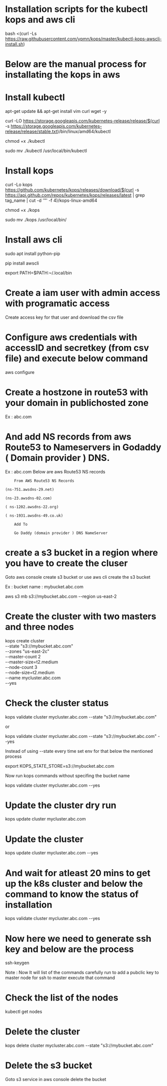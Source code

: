 # Installation scripts for the kubectl kops and aws cli 

bash <(curl -Ls https://raw.githubusercontent.com/ypmn/kops/master/kubectl-kops-awscli-install.sh)


# Below are the manual process for installating the kops in aws 

# Install kubectl

apt-get update && apt-get install vim curl wget -y


curl -LO https://storage.googleapis.com/kubernetes-release/release/$(curl -s https://storage.googleapis.com/kubernetes-release/release/stable.txt)/bin/linux/amd64/kubectl

chmod +x ./kubectl

sudo mv ./kubectl /usr/local/bin/kubectl

# Install kops

curl -Lo kops https://github.com/kubernetes/kops/releases/download/$(curl -s https://api.github.com/repos/kubernetes/kops/releases/latest | grep tag_name | cut -d '"' -f 4)/kops-linux-amd64

chmod +x ./kops

sudo mv ./kops /usr/local/bin/

# Install aws cli

sudo apt install python-pip

pip install awscli

export PATH=$PATH:~/.local/bin

# Create a iam user with admin access with programatic access 

Create access key for that user and download the csv file 


# Configure aws credentials with accessID and secretkey (from csv file) and execute below command

aws configure


# Create a hostzone in route53 with your domain in publichosted zone

Ex : abc.com

# And add NS records from aws Route53 to Nameservers in Godaddy ( Domain provider ) DNS.

Ex : abc.com  Below are aws Route53 NS records

        From AWS Route53 NS Records 
	
	(ns-751.awsdns-29.net)

	(ns-23.awsdns-02.com) 

	( ns-1202.awsdns-22.org)

	( ns-1931.awsdns-49.co.uk)
 
        Add To
     
        Go Daddy (domain provider ) DNS NameServer 

# create a s3 bucket in a region where you have to create the cluser

Goto aws console create s3 bucket or use aws cli create the s3 bucket

Ex : bucket name : mybucket.abc.com

aws s3 mb s3://mybucket.abc.com --region us-east-2


# Create the cluster with two masters and three nodes


kops create cluster \
       --state "s3://mybucket.abc.com" \
       --zones "us-east-2c"  \
       --master-count 2 \
       --master-size=t2.medium \
       --node-count 3 \
       --node-size=t2.medium \
       --name mycluster.abc.com \
       --yes

# Check the cluster status


kops validate cluster mycluster.abc.com --state "s3://mybucket.abc.com" 	

or 

kops validate cluster mycluster.abc.com --state "s3://mybucket.abc.com" --yes


Instead of using --state every time  set env for that below the mentioned process



export KOPS_STATE_STORE=s3://mybucket.abc.com


Now run kops commands without specifing the bucket name


kops validate cluster mycluster.abc.com --yes


# Update the cluster dry run


kops update cluster mycluster.abc.com 


# Update the cluster

kops update cluster mycluster.abc.com  --yes

# And wait for atleast 20 mins to get up the k8s cluster and below the command to know the status of installation

kops validate cluster mycluster.abc.com --yes

# Now here we need to generate ssh key and below are the process

ssh-keygen




Note : Now It will list of the commands carefully run  to add a pubclic key to master node for ssh to master execute that command

# Check the list of the nodes

kubectl get nodes


# Delete the cluster

kops delete cluster mycluster.abc.com --state "s3://mybucket.abc.com"

# Delete the s3 bucket

Goto s3 service in aws console delete the bucket











	   

	   
